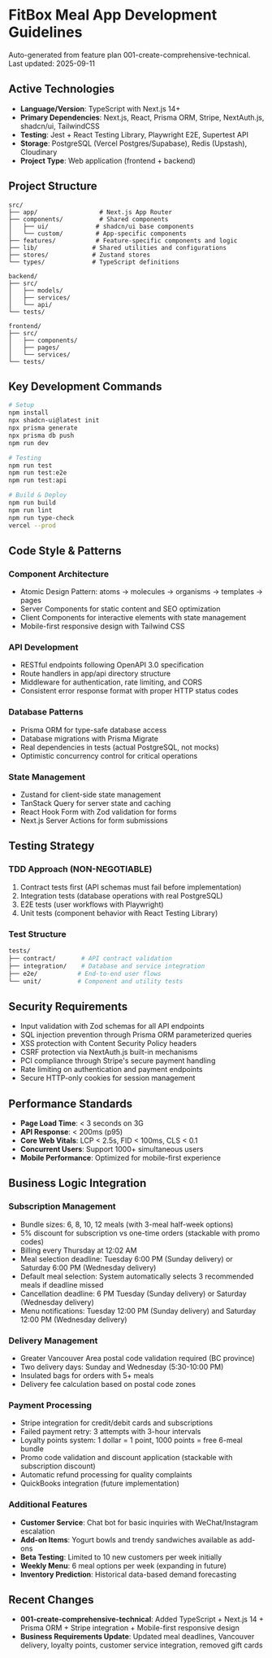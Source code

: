 # FitBox Meal App Development Guidelines

Auto-generated from feature plan 001-create-comprehensive-technical. Last updated: 2025-09-11

## Active Technologies

- **Language/Version**: TypeScript with Next.js 14+
- **Primary Dependencies**: Next.js, React, Prisma ORM, Stripe, NextAuth.js, shadcn/ui, TailwindCSS
- **Testing**: Jest + React Testing Library, Playwright E2E, Supertest API
- **Storage**: PostgreSQL (Vercel Postgres/Supabase), Redis (Upstash), Cloudinary
- **Project Type**: Web application (frontend + backend)

## Project Structure

```
src/
├── app/                 # Next.js App Router
├── components/          # Shared components
│   ├── ui/             # shadcn/ui base components
│   └── custom/         # App-specific components
├── features/           # Feature-specific components and logic
├── lib/               # Shared utilities and configurations
├── stores/            # Zustand stores
└── types/             # TypeScript definitions

backend/
├── src/
│   ├── models/
│   ├── services/
│   └── api/
└── tests/

frontend/
├── src/
│   ├── components/
│   ├── pages/
│   └── services/
└── tests/
```

## Key Development Commands

```bash
# Setup
npm install
npx shadcn-ui@latest init
npx prisma generate
npx prisma db push
npm run dev

# Testing
npm run test
npm run test:e2e
npm run test:api

# Build & Deploy
npm run build
npm run lint
npm run type-check
vercel --prod
```

## Code Style & Patterns

### Component Architecture

- Atomic Design Pattern: atoms → molecules → organisms → templates → pages
- Server Components for static content and SEO optimization
- Client Components for interactive elements with state management
- Mobile-first responsive design with Tailwind CSS

### API Development

- RESTful endpoints following OpenAPI 3.0 specification
- Route handlers in app/api directory structure
- Middleware for authentication, rate limiting, and CORS
- Consistent error response format with proper HTTP status codes

### Database Patterns

- Prisma ORM for type-safe database access
- Database migrations with Prisma Migrate
- Real dependencies in tests (actual PostgreSQL, not mocks)
- Optimistic concurrency control for critical operations

### State Management

- Zustand for client-side state management
- TanStack Query for server state and caching
- React Hook Form with Zod validation for forms
- Next.js Server Actions for form submissions

## Testing Strategy

### TDD Approach (NON-NEGOTIABLE)

1. Contract tests first (API schemas must fail before implementation)
2. Integration tests (database operations with real PostgreSQL)
3. E2E tests (user workflows with Playwright)
4. Unit tests (component behavior with React Testing Library)

### Test Structure

```bash
tests/
├── contract/       # API contract validation
├── integration/    # Database and service integration
├── e2e/           # End-to-end user flows
└── unit/          # Component and utility tests
```

## Security Requirements

- Input validation with Zod schemas for all API endpoints
- SQL injection prevention through Prisma ORM parameterized queries
- XSS protection with Content Security Policy headers
- CSRF protection via NextAuth.js built-in mechanisms
- PCI compliance through Stripe's secure payment handling
- Rate limiting on authentication and payment endpoints
- Secure HTTP-only cookies for session management

## Performance Standards

- **Page Load Time**: < 3 seconds on 3G
- **API Response**: < 200ms (p95)
- **Core Web Vitals**: LCP < 2.5s, FID < 100ms, CLS < 0.1
- **Concurrent Users**: Support 1000+ simultaneous users
- **Mobile Performance**: Optimized for mobile-first experience

## Business Logic Integration

### Subscription Management

- Bundle sizes: 6, 8, 10, 12 meals (with 3-meal half-week options)
- 5% discount for subscription vs one-time orders (stackable with promo codes)
- Billing every Thursday at 12:02 AM
- Meal selection deadline: Tuesday 6:00 PM (Sunday delivery) or Saturday 6:00 PM (Wednesday delivery)
- Default meal selection: System automatically selects 3 recommended meals if deadline missed
- Cancellation deadline: 6 PM Tuesday (Sunday delivery) or Saturday (Wednesday delivery)
- Menu notifications: Tuesday 12:00 PM (Sunday delivery) and Saturday 12:00 PM (Wednesday delivery)

### Delivery Management

- Greater Vancouver Area postal code validation required (BC province)
- Two delivery days: Sunday and Wednesday (5:30-10:00 PM)
- Insulated bags for orders with 5+ meals
- Delivery fee calculation based on postal code zones

### Payment Processing

- Stripe integration for credit/debit cards and subscriptions
- Failed payment retry: 3 attempts with 3-hour intervals
- Loyalty points system: 1 dollar = 1 point, 1000 points = free 6-meal bundle
- Promo code validation and discount application (stackable with subscription discount)
- Automatic refund processing for quality complaints
- QuickBooks integration (future implementation)

### Additional Features

- **Customer Service**: Chat bot for basic inquiries with WeChat/Instagram escalation
- **Add-on Items**: Yogurt bowls and trendy sandwiches available as add-ons
- **Beta Testing**: Limited to 10 new customers per week initially
- **Weekly Menu**: 6 meal options per week (expanding in future)
- **Inventory Prediction**: Historical data-based demand forecasting

## Recent Changes

- **001-create-comprehensive-technical**: Added TypeScript + Next.js 14 + Prisma ORM + Stripe integration + Mobile-first responsive design
- **Business Requirements Update**: Updated meal deadlines, Vancouver delivery, loyalty points, customer service integration, removed gift cards

<!-- MANUAL ADDITIONS START -->
<!-- Add any manual additions here - they will be preserved during updates -->
<!-- MANUAL ADDITIONS END -->
